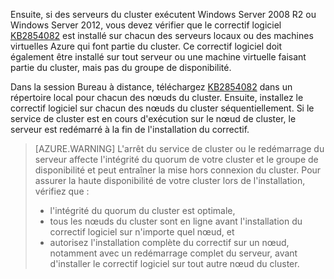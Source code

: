 Ensuite, si des serveurs du cluster exécutent Windows Server 2008 R2 ou Windows Server 2012, vous devez vérifier que le correctif logiciel [KB2854082](http://support.microsoft.com/kb/2854082) est installé sur chacun des serveurs locaux ou des machines virtuelles Azure qui font partie du cluster. Ce correctif logiciel doit également être installé sur tout serveur ou une machine virtuelle faisant partie du cluster, mais pas du groupe de disponibilité.

Dans la session Bureau à distance, téléchargez [KB2854082](http://support.microsoft.com/kb/2854082) dans un répertoire local pour chacun des nœuds du cluster. Ensuite, installez le correctif logiciel sur chacun des nœuds du cluster séquentiellement. Si le service de cluster est en cours d'exécution sur le nœud de cluster, le serveur est redémarré à la fin de l'installation du correctif.

>[AZURE.WARNING] L'arrêt du service de cluster ou le redémarrage du serveur affecte l'intégrité du quorum de votre cluster et le groupe de disponibilité et peut entraîner la mise hors connexion du cluster. Pour assurer la haute disponibilité de votre cluster lors de l'installation, vérifiez que :
>
> - l'intégrité du quorum du cluster est optimale, 
> - tous les nœuds du cluster sont en ligne avant l'installation du correctif logiciel sur n'importe quel nœud, et
> - autorisez l'installation complète du correctif sur un nœud, notamment avec un redémarrage complet du serveur, avant d'installer le correctif logiciel sur tout autre nœud du cluster.

